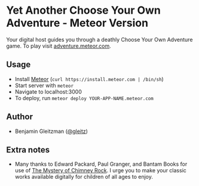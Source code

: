 Yet Another Choose Your Own Adventure - Meteor Version
========================

Your digital host guides you through a deathly Choose Your Own Adventure game. To play visit [adventure.meteor.com](http://adventure.meteor.com/).

Usage
-----

*  Install [Meteor](http://www.meteor.com/) (`curl https://install.meteor.com | /bin/sh`)
*  Start server with `meteor`
*  Navigate to localhost:3000
*  To deploy, run `meteor deploy YOUR-APP-NAME.meteor.com`

Author
------

*  Benjamin Gleitzman ([@gleitz](http://twitter.com/gleitz))

Extra notes
-----------

*  Many thanks to Edward Packard, Paul Granger, and Bantam Books for use of [The Mystery of Chimney Rock](http://www.amazon.com/Mystery-Chimney-Rock-Choose-Adventure/dp/0553128183). I urge you to make your classic works available digitally for children of all ages to enjoy.
